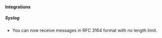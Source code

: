 #### Integrations
##### Syslog
- You can now receive messages in RFC 3164 format with no length limit.
